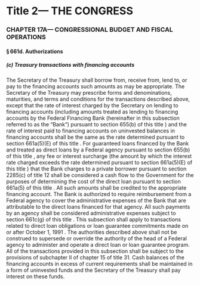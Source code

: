 
# Title 2— THE CONGRESS
### CHAPTER 17A— CONGRESSIONAL BUDGET AND FISCAL OPERATIONS
#### § 661d. Authorizations
##### (c) Treasury transactions with financing accounts

The Secretary of the Treasury shall borrow from, receive from, lend to, or pay to the financing accounts such amounts as may be appropriate. The Secretary of the Treasury may prescribe forms and denominations, maturities, and terms and conditions for the transactions described above, except that the rate of interest charged by the Secretary on lending to financing accounts (including amounts treated as lending to financing accounts by the Federal Financing Bank (hereinafter in this subsection referred to as the “Bank”) pursuant to section 655(b) of this title ) and the rate of interest paid to financing accounts on uninvested balances in financing accounts shall be the same as the rate determined pursuant to section 661a(5)(E) of this title . For guaranteed loans financed by the Bank and treated as direct loans by a Federal agency pursuant to section 655(b) of this title , any fee or interest surcharge (the amount by which the interest rate charged exceeds the rate determined pursuant to section 661a(5)(E) of this title ) that the Bank charges to a private borrower pursuant to section 2285(c) of title 12 shall be considered a cash flow to the Government for the purposes of determining the cost of the direct loan pursuant to section 661a(5) of this title . All such amounts shall be credited to the appropriate financing account. The Bank is authorized to require reimbursement from a Federal agency to cover the administrative expenses of the Bank that are attributable to the direct loans financed for that agency. All such payments by an agency shall be considered administrative expenses subject to section 661c(g) of this title . This subsection shall apply to transactions related to direct loan obligations or loan guarantee commitments made on or after October 1, 1991 . The authorities described above shall not be construed to supersede or override the authority of the head of a Federal agency to administer and operate a direct loan or loan guarantee program. All of the transactions provided in this subsection shall be subject to the provisions of subchapter II of chapter 15 of title 31. Cash balances of the financing accounts in excess of current requirements shall be maintained in a form of uninvested funds and the Secretary of the Treasury shall pay interest on these funds.
